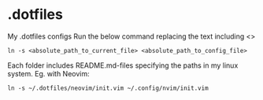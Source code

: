 # .dotfiles
My .dotfiles configs
Run the below command replacing the text including <>
```
ln -s <absolute_path_to_current_file> <absolute_path_to_config_file>
```
Each folder includes README.md-files specifying the paths in my linux system. Eg. with Neovim:
```
ln -s ~/.dotfiles/neovim/init.vim ~/.config/nvim/init.vim
```
